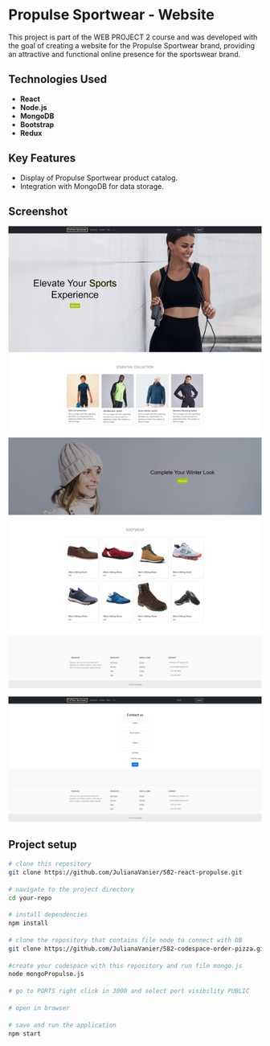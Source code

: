 # Propulse Sportwear - Website

This project is part of the WEB PROJECT 2 course and was developed with the goal of creating a website for the Propulse Sportwear brand, providing an attractive and functional online presence for the sportswear brand.

## Technologies Used

- **React**
- **Node.js**
- **MongoDB**
- **Bootstrap**
- **Redux**


## Key Features

- Display of Propulse Sportwear product catalog.
- Integration with MongoDB for data storage.

## Screenshot
![Project Image](/docs/propulse.png)

![Project Image](/docs/contact.png)

## Project setup

```bash
# clone this repository
git clone https://github.com/JulianaVanier/582-react-propulse.git

# navigate to the project directory
cd your-repo

# install dependencies
npm install

# clone the repository that contains file node to connect with DB
git clone https://github.com/JulianaVanier/582-codespace-order-pizza.git

#create your codespace with this repository and run file mongo.js
node mongoPropulse.js

# go to PORTS right click in 3000 and select port visibility PUBLIC

# open in browser

# save and run the application
npm start
